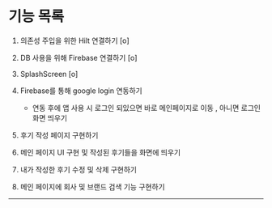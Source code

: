 # 기능 목록
    
1. 의존성 주입을 위한 Hilt 연결하기 [o]

2. DB 사용을 위해 Firebase 연결하기 [o]

3. SplashScreen [o]

4. Firebase를 통해 google login 연동하기
    - 연동 후에 앱 사용 시 로그인 되있으면 바로 메인페이지로 이동 , 아니면 로그인 화면 띄우기

5. 후기 작성 페이지 구현하기

6. 메인 페이지 UI 구현 및 작성된 후기들을 화면에 띄우기

7. 내가 작성한 후기 수정 및 삭제 구현하기

8. 메인 페이지에 회사 및 브랜드 검색 기능 구현하기

***

